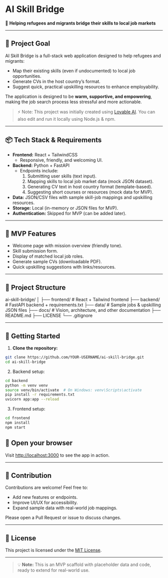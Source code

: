 # AI Skill Bridge

🌟 **Helping refugees and migrants bridge their skills to local job markets**  

---

## 🎯 Project Goal
AI Skill Bridge is a full-stack web application designed to help refugees and migrants:  

- Map their existing skills (even if undocumented) to local job opportunities.  
- Generate CVs in the host country’s format.  
- Suggest quick, practical upskilling resources to enhance employability.  

The application is designed to be **warm, supportive, and empowering**, making the job search process less stressful and more actionable.

> ⚡ Note: This project was initially created using [Lovable AI](https://lovable.dev). You can also edit and run it locally using Node.js & npm.

---

## 📦 Tech Stack & Requirements

- **Frontend:** React + TailwindCSS  
  - Responsive, friendly, and welcoming UI.  
- **Backend:** Python + FastAPI  
  - Endpoints include:
    1. Submitting user skills (text input).  
    2. Mapping skills to local job market data (mock JSON dataset).  
    3. Generating CV text in host country format (template-based).  
    4. Suggesting short courses or resources (mock data for MVP).  
- **Data:** JSON/CSV files with sample skill-job mappings and upskilling resources.  
- **Storage:** Local (in-memory or JSON files for MVP).  
- **Authentication:** Skipped for MVP (can be added later).  

---

## 🧩 MVP Features

- Welcome page with mission overview (friendly tone).  
- Skill submission form.  
- Display of matched local job roles.  
- Generate sample CVs (downloadable PDF).  
- Quick upskilling suggestions with links/resources.  

---

## 📂 Project Structure
ai-skill-bridge/
│
├── frontend/ # React + Tailwind frontend
├── backend/ # FastAPI backend + requirements.txt
├── data/ # Sample jobs & upskilling JSON files
├── docs/ # Vision, architecture, and other documentation
├── README.md
├── LICENSE
└── .gitignore

---

## 🚀 Getting Started

1. **Clone the repository:**

```bash
git clone https://github.com/YOUR-USERNAME/ai-skill-bridge.git
cd ai-skill-bridge
```

2. Backend setup:

```bash
cd backend
python -m venv venv
source venv/bin/activate  # On Windows: venv\Scripts\activate
pip install -r requirements.txt
uvicorn app:app --reload
```

3. Frontend setup:

```bash
cd frontend
npm install
npm start
```

## 🚀 Open your browser
Visit [http://localhost:3000](http://localhost:3000) to see the app in action.

---

## 📖 Contribution
Contributions are welcome! Feel free to:

- Add new features or endpoints.
- Improve UI/UX for accessibility.
- Expand sample data with real-world job mappings.

Please open a Pull Request or issue to discuss changes.

---

## 📝 License
This project is licensed under the [MIT License](LICENSE).

---

> 💡 **Note:** This is an MVP scaffold with placeholder data and code, ready to extend for real-world use.



























